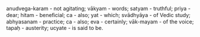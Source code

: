 anudvega-karam - not agitating; vākyam - words; satyam - truthful; priya - dear; hitam - beneﬁcial; ca - also; yat - which; svādhyāya - of Vedic study; abhyasanam - practice; ca - also; eva - certainly; vāk-mayam - of the voice; tapaḥ - austerity; ucyate - is said to be.